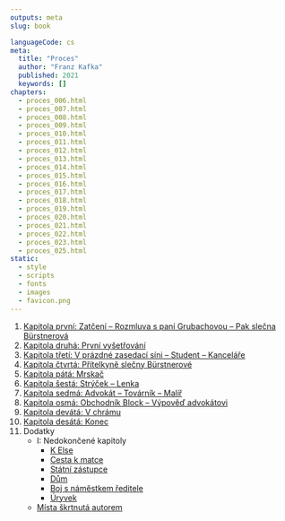 ```yaml
---
outputs: meta
slug: book

languageCode: cs
meta:
  title: "Proces"
  author: "Franz Kafka"
  published: 2021
  keywords: []
chapters:
  - proces_006.html
  - proces_007.html
  - proces_008.html
  - proces_009.html
  - proces_010.html
  - proces_011.html
  - proces_012.html
  - proces_013.html
  - proces_014.html
  - proces_015.html
  - proces_016.html
  - proces_017.html
  - proces_018.html
  - proces_019.html
  - proces_020.html
  - proces_021.html
  - proces_022.html
  - proces_023.html
  - proces_025.html
static:
  - style
  - scripts
  - fonts
  - images
  - favicon.png
---
```


<nav role="doc-toc">
  <ol>
    <li><a href="proces_006.html">Kapitola první: Zatčení – Rozmluva s paní Grubachovou – Pak slečna Bürstnerová</a></li>
    <li><a href="proces_007.html">Kapitola druhá: První vyšetřování</a></li>
    <li><a href="proces_008.html">Kapitola třetí: V&nbsp;prázdné zasedací síni&nbsp;– Student – Kanceláře</a></li>
    <li><a href="proces_009.html">Kapitola čtvrtá: Přítelkyně slečny Bürstnerové</a></li>
    <li><a href="proces_010.html">Kapitola pátá: Mrskač</a></li>
    <li><a href="proces_011.html">Kapitola šestá: Strýček – Lenka</a></li>
    <li><a href="proces_012.html">Kapitola sedmá: Advokát&nbsp;– Továrník&nbsp;– Malíř</a></li>
    <li><a href="proces_013.html">Kapitola osmá: Obchodník Block&nbsp;– Výpověď advokátovi</a></li>
    <li><a href="proces_014.html">Kapitola devátá: V&nbsp;chrámu</a></li>
    <li><a href="proces_015.html">Kapitola desátá: Konec</a></li>
    <li>Dodatky
      <ul>
        <li>I: Nedokončené kapitoly
          <ul>
            <li><a href="proces_018.html">K&nbsp;Else</a></li>
            <li><a href="proces_019.html">Cesta k&nbsp;matce</a></li>
            <li><a href="proces_020.html">Státní zástupce</a></li>
            <li><a href="proces_021.html">Dům</a></li>
            <li><a href="proces_022.html">Boj s&nbsp;náměstkem ředitele</a></li>
            <li><a href="proces_023.html">Úryvek</a></li>
          </ul>
        </li>
        <li><a href="proces_025.html">Místa škrtnutá autorem</a></li>
      </ul>
    </li>
  </ol>
</nav>
